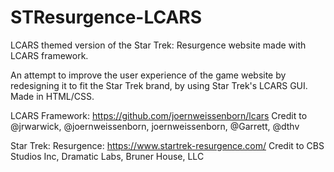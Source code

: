 # STResurgence-LCARS
LCARS themed version of the Star Trek: Resurgence website made with LCARS framework.

An attempt to improve the user experience of the game website by redesigning it to fit the Star Trek brand, by using Star Trek's LCARS GUI. Made in HTML/CSS.

LCARS Framework: https://github.com/joernweissenborn/lcars
Credit to @jrwarwick, @joernweissenborn, joernweissenborn, @Garrett, @dthv

Star Trek: Resurgence: https://www.startrek-resurgence.com/
Credit to CBS Studios Inc, Dramatic Labs, Bruner House, LLC
